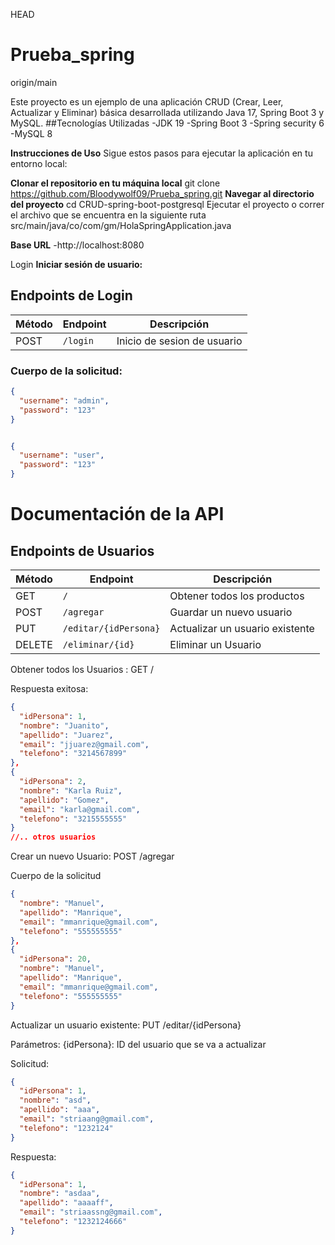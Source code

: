 HEAD
# Prueba_spring
origin/main

Este proyecto es un ejemplo de una aplicación CRUD (Crear, Leer, Actualizar y Eliminar) básica desarrollada utilizando Java 17, Spring Boot 3 y MySQL.
##Tecnologías Utilizadas
-JDK 19
-Spring Boot 3
-Spring security 6
-MySQL 8

**Instrucciones de Uso**
Sigue estos pasos para ejecutar la aplicación en tu entorno local:

**Clonar el repositorio en tu máquina local**
git clone https://github.com/Bloodywolf09/Prueba_spring.git
**Navegar al directorio del proyecto**
cd CRUD-spring-boot-postgresql
Ejecutar el proyecto o correr el archivo que se encuentra en la siguiente ruta
src/main/java/co/com/gm/HolaSpringApplication.java

**Base URL**
-http://localhost:8080

Login
**Iniciar sesión de usuario:**

## Endpoints de Login

| Método | Endpoint        | Descripción                         |
|--------|-----------------|-------------------------------------|
| POST    | `/login`       | Inicio de sesion de usuario         |

### Cuerpo de la solicitud:
```json
{
  "username": "admin",
  "password": "123"
}


{
  "username": "user",
  "password": "123"
}
```

# Documentación de la API

## Endpoints de Usuarios

| Método | Endpoint              | Descripción                          |
|--------|-----------------------|--------------------------------------|
| GET    | `/`                   | Obtener todos los productos          |
| POST   | `/agregar`            | Guardar un nuevo usuario             |
| PUT    | `/editar/{idPersona}` | Actualizar un usuario existente      |
| DELETE | `/eliminar/{id}`      | Eliminar un Usuario                  |


Obtener todos los Usuarios : GET /

Respuesta exitosa:

```json
{
  "idPersona": 1,
  "nombre": "Juanito",
  "apellido": "Juarez",
  "email": "jjuarez@gmail.com",
  "telefono": "3214567899"
},
{
  "idPersona": 2,
  "nombre": "Karla Ruiz",
  "apellido": "Gomez",
  "email": "karla@gmail.com",
  "telefono": "3215555555"
}
//.. otros usuarios
```

Crear un nuevo Usuario: POST /agregar

Cuerpo de la solicitud

```json
{
  "nombre": "Manuel",
  "apellido": "Manrique",
  "email": "mmanrique@gmail.com",
  "telefono": "555555555"
},
{
  "idPersona": 20,
  "nombre": "Manuel",
  "apellido": "Manrique",
  "email": "mmanrique@gmail.com",
  "telefono": "555555555"
}
```

Actualizar un usuario existente: PUT /editar/{idPersona}

Parámetros:
{idPersona}: ID del usuario que se va a actualizar

Solicitud:
```json
{
  "idPersona": 1,
  "nombre": "asd",
  "apellido": "aaa",
  "email": "striaang@gmail.com",
  "telefono": "1232124"
}
```
Respuesta:
```json
{
  "idPersona": 1,
  "nombre": "asdaa",
  "apellido": "aaaaff",
  "email": "striaassng@gmail.com",
  "telefono": "1232124666"
}
```
